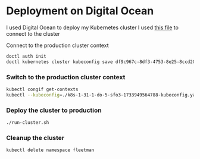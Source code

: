 # Deployment on Digital Ocean

I used Digital Ocean to deploy my Kubernetes cluster
I used [this file](./k8s-1-31-1-do-5-sfo3-1733949564788-kubeconfig.yaml) to connect to the cluster

Connect to the production cluster context

```sh
doctl auth init
doctl kubernetes cluster kubeconfig save df9c967c-8df3-4753-8e25-8ccd200dd533
```

### Switch to the production cluster context

```sh
kubectl congif get-contexts
kubectl --kubeconfig=./k8s-1-31-1-do-5-sfo3-1733949564788-kubeconfig.yaml config use-context do-sfo3-k8s-1-31-1-do-5-sfo3-1733949564788
```

### Deploy the cluster to production

```sh
./run-cluster.sh
```

### Cleanup the cluster

```sh
kubectl delete namespace fleetman
```
